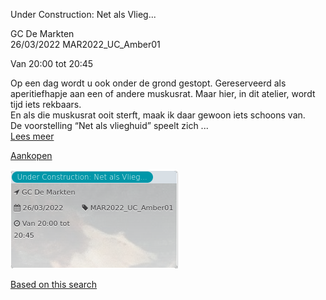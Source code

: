 Under Construction: Net als Vlieg...

GC De Markten  
26/03/2022 MAR2022\_UC\_Amber01  

Van 20:00 tot 20:45

  

  

Op een dag wordt u ook onder de grond gestopt. Gereserveerd als aperitiefhapje aan een of andere muskusrat. Maar hier, in dit atelier, wordt tijd iets rekbaars.  
En als die muskusrat ooit sterft, maak ik daar gewoon iets schoons van.  
De voorstelling “Net als vlieghuid” speelt zich ...  
[Lees meer](https://tickets.vgc.be/activity/subscribe/MAR2022_UC_Amber01)

[Aankopen](https://tickets.vgc.be/ticketingActivity/subscribe/MAR2022_UC_Amber01)

![](69808.png)

[Based on this search](https://tickets.vgc.be/activity/index?&vrijeplaatsen=1&Age%5B%5D=3%2C5&entity=244)